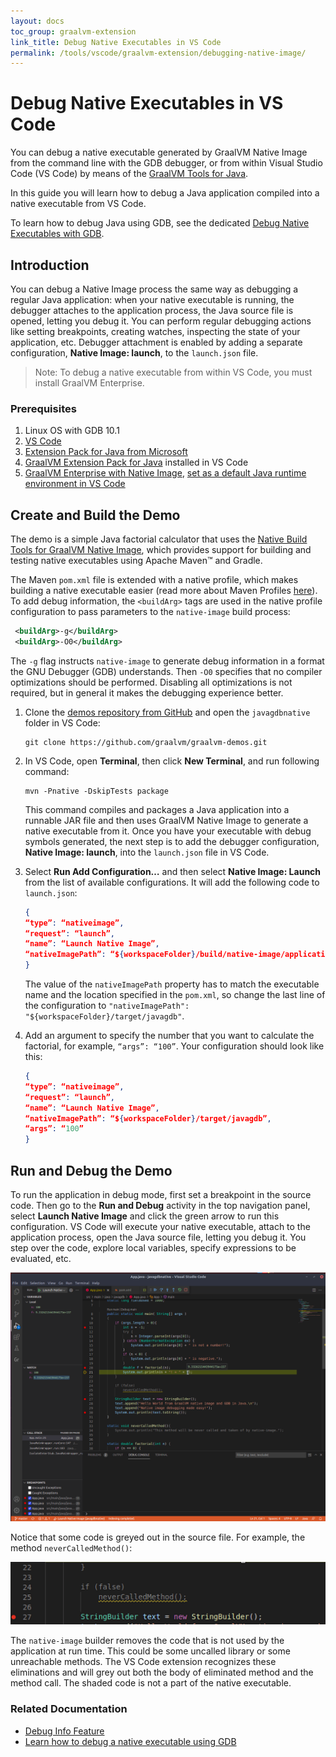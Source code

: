 ```yaml
---
layout: docs
toc_group: graalvm-extension
link_title: Debug Native Executables in VS Code
permalink: /tools/vscode/graalvm-extension/debugging-native-image/
---
```


# Debug Native Executables in VS Code

You can debug a native executable generated by GraalVM Native Image from the command line with the GDB debugger, or from within Visual Studio Code (VS Code) by means of the [GraalVM Tools for Java](https://marketplace.visualstudio.com/items?itemName=oracle-labs-graalvm.graalvm).

In this guide you will learn how to debug a Java application compiled into a native executable from VS Code.

To learn how to debug Java using GDB, see the dedicated [Debug Native Executables with GDB](../../../reference-manual/native-image/guides/debug-native-executables-with-gdb.md).

## Introduction

You can debug a Native Image process the same way as debugging a regular Java application: when your native executable is running, the debugger attaches to the application process, the Java source file is opened, letting you debug it. You can perform regular debugging actions like setting breakpoints, creating watches, inspecting the state of your application, etc.
Debugger attachment is enabled by adding a separate configuration, **Native Image: launch**, to the `launch.json` file.

> Note: To debug a native executable from within VS Code, you must install GraalVM Enterprise.

### Prerequisites

1. Linux OS with GDB 10.1
2. [VS Code](https://code.visualstudio.com/)
3. [Extension Pack for Java from Microsoft](https://marketplace.visualstudio.com/items?itemName=vscjava.vscode-java-pack)
4. [GraalVM Extension Pack for Java](https://marketplace.visualstudio.com/items?itemName=oracle-labs-graalvm.graalvm-pack) installed in VS Code
5. [GraalVM Enterprise with Native Image](https://www.graalvm.org/downloads), [set as a default Java runtime environment in VS Code](README.md#graalvm-installation-wizard)

## Create and Build the Demo

The demo is a simple Java factorial calculator that uses the [Native Build Tools for GraalVM Native Image](https://graalvm.github.io/native-build-tools/latest/index.html), which provides support for building and testing native executables using Apache Maven™ and Gradle.

The Maven `pom.xml` file is extended with a native profile, which makes building a native executable easier (read more about Maven Profiles [here](https://maven.apache.org/guides/introduction/introduction-to-profiles.html)).
To add debug information, the `<buildArg>` tags are used in the native profile configuration to pass parameters to the `native-image` build process:

```xml
 <buildArg>-g</buildArg>
 <buildArg>-O0</buildArg>
```

The `-g` flag instructs `native-image` to generate debug information in a format the GNU Debugger (GDB) understands.
Then `-O0` specifies that no compiler optimizations should be performed.
Disabling all optimizations is not required, but in general it makes the debugging experience better.

1. Clone the [demos repository from GitHub](https://github.com/graalvm/graalvm-demos) and open the `javagdbnative` folder in VS Code:

    ```
    git clone https://github.com/graalvm/graalvm-demos.git
    ```

2. In VS Code, open **Terminal**, then click **New Terminal**, and run following command:

    ```shell
    mvn -Pnative -DskipTests package
    ```
    This command compiles and packages a Java application into a runnable JAR file and then uses GraalVM Native Image to generate a native executable from it.
    Once you have your executable with debug symbols generated, the next step is to add the debugger configuration, **Native Image: launch**, into the `launch.json` file in VS Code.

3. Select **Run Add Configuration…** and then select **Native Image: Launch** from the list of available configurations. It will add the following code to `launch.json`:

    ```JSON
    {
    “type”: “nativeimage”,
    “request”: “launch”,
    “name”: “Launch Native Image”,
    “nativeImagePath”: “${workspaceFolder}/build/native-image/application”
    }
    ```
    The value of the `nativeImagePath` property has to match the executable name and the location specified in the `pom.xml`, so change the last line of the configuration to `"nativeImagePath": "${workspaceFolder}/target/javagdb"`.

4. Add an argument to specify the number that you want to calculate the factorial, for example, `“args”: “100”`. Your configuration should look like this:
    ```JSON
    {
    “type”: “nativeimage”,
    “request”: “launch”,
    “name”: “Launch Native Image”,
    “nativeImagePath”: “${workspaceFolder}/target/javagdb”,
    “args”: “100”
    }
    ```

## Run and Debug the Demo

To run the application in debug mode, first set a breakpoint in the source code.
Then go to the **Run and Debug** activity in the top navigation panel, select **Launch Native Image** and click the green arrow to run this configuration.
VS Code will execute your native executable, attach to the application process, open the Java source file, letting you debug it.
You step over the code, explore local variables, specify expressions to be evaluated, etc.

![Native Image debugging source code](images/debugging_ni_vscode.png)

Notice that some code is greyed out in the source file. For example, the method `neverCalledMethod()`:

![Uncalled method greyed out](images/uncalled_method.png)

The `native-image` builder removes the code that is not used by the application at run time.
This could be some uncalled library or some unreachable methods.
The VS Code extension recognizes these eliminations and will grey out both the body of eliminated method and the method call.
The shaded code is not a part of the native executable.

### Related Documentation

- [Debug Info Feature](../../../reference-manual/native-image/DebugInfo.md)
- [Learn how to debug a native executable using GDB](../../../reference-manual/native-image/guides/debug-native-executables-with-gdb.md)
